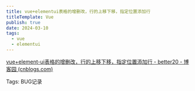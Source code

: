 ```yaml
---
title: vue+elementui表格的增删改，行的上移下移，指定位置添加行
titleTemplate: Vue
publish: true
date: 2024-03-10
tags:
  - vue
  - elementui
---
```


[vue+element-ui表格的增删改，行的上移下移，指定位置添加行 - better20 - 博客园 (cnblogs.com)](https://www.cnblogs.com/songxueqing/p/11643177.html)

Tags:
BUG记录